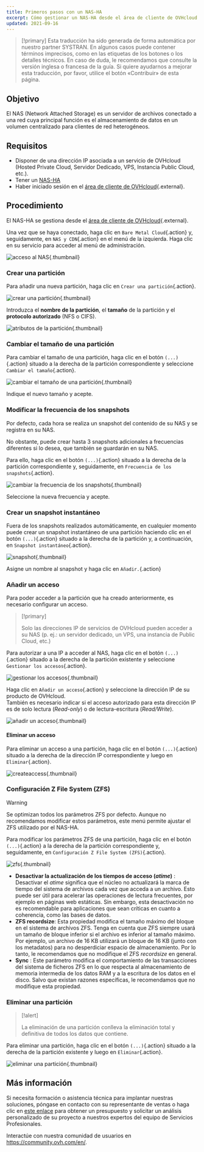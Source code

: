 ```yaml
---
title: Primeros pasos con un NAS-HA
excerpt: Cómo gestionar un NAS-HA desde el área de cliente de OVHcloud
updated: 2021-09-16
---
```


> [!primary]
> Esta traducción ha sido generada de forma automática por nuestro partner SYSTRAN. En algunos casos puede contener términos imprecisos, como en las etiquetas de los botones o los detalles técnicos. En caso de duda, le recomendamos que consulte la versión inglesa o francesa de la guía. Si quiere ayudarnos a mejorar esta traducción, por favor, utilice el botón «Contribuir» de esta página.
>

## Objetivo

El NAS (Network Attached Storage) es un servidor de archivos conectado a una red cuya principal función es el almacenamiento de datos en un volumen centralizado para clientes de red heterogéneos.

## Requisitos

- Disponer de una dirección IP asociada a un servicio de OVHcloud (Hosted Private Cloud, Servidor Dedicado, VPS, Instancia Public Cloud, etc.).
- Tener un [NAS-HA](https://www.ovh.com/world/es/nas/)
- Haber iniciado sesión en el [área de cliente de OVHcloud](https://ca.ovh.com/auth/?action=gotomanager&from=https://www.ovh.com/world/&ovhSubsidiary=ws){.external}.

## Procedimiento

El NAS-HA se gestiona desde el [área de cliente de OVHcloud](https://ca.ovh.com/auth/?action=gotomanager&from=https://www.ovh.com/world/&ovhSubsidiary=ws){.external}.

Una vez que se haya conectado, haga clic en `Bare Metal Cloud`{.action} y, seguidamente, en `NAS y CDN`{.action} en el menú de la izquierda. Haga clic en su servicio para acceder al menú de administración.

![acceso al NAS](images/nas2021-01.png){.thumbnail}

### Crear una partición <a name="partition"></a>

Para añadir una nueva partición, haga clic en `Crear una partición`{.action}.

![crear una partición](images/nas2021-02.png){.thumbnail}

Introduzca el **nombre de la partición**, el **tamaño** de la partición y el **protocolo autorizado** (NFS o CIFS).

![atributos de la partición](images/nas2021-03.png){.thumbnail}

### Cambiar el tamaño de una partición

Para cambiar el tamaño de una partición, haga clic en el botón `(...)`{.action} situado a la derecha de la partición correspondiente y seleccione `Cambiar el tamaño`{.action}.

![cambiar el tamaño de una partición](images/nas2021-04.png){.thumbnail}

Indique el nuevo tamaño y acepte.

### Modificar la frecuencia de los snapshots

Por defecto, cada hora se realiza un snapshot del contenido de su NAS y se registra en su NAS.

No obstante, puede crear hasta 3 snapshots adicionales a frecuencias diferentes si lo desea, que también se guardarán en su NAS.

Para ello, haga clic en el botón `(...)`{.action} situado a la derecha de la partición correspondiente y, seguidamente, en `Frecuencia de los snapshots`{.action}.

![cambiar la frecuencia de los snapshots](images/nas2021-05.png){.thumbnail}

Seleccione la nueva frecuencia y acepte.

### Crear un snapshot instantáneo

Fuera de los snapshots realizados automáticamente, en cualquier momento puede crear un snapshot instantáneo de una partición haciendo clic en el botón `(...)`{.action} situado a la derecha de la partición y, a continuación, en `Snapshot instantáneo`{.action}.

![snapshot](images/nas2021-10.png){.thumbnail}

Asigne un nombre al snapshot y haga clic en `Añadir.`{.action}

### Añadir un acceso <a name="addaccess"></a>

Para poder acceder a la partición que ha creado anteriormente, es necesario configurar un acceso.

> [!primary]
>
> Solo las direcciones IP de servicios de OVHcloud pueden acceder a su NAS (p. ej.: un servidor dedicado, un VPS, una instancia de Public Cloud, etc.)
>

Para autorizar a una IP a acceder al NAS, haga clic en el botón `(...)`{.action} situado a la derecha de la partición existente y seleccione `Gestionar los accesos`{.action}.

![gestionar los accesos](images/nas2021-06.png){.thumbnail}

Haga clic en `Añadir un acceso`{.action} y seleccione la dirección IP de su producto de OVHcloud.
<br>También es necesario indicar si el acceso autorizado para esta dirección IP es de solo lectura (*Read-only*) o de lectura-escritura (*Read/Write*).

![añadir un acceso](images/nas2021-07.png){.thumbnail}

#### Eliminar un acceso

Para eliminar un acceso a una partición, haga clic en el botón `(...)`{.action} situado a la derecha de la dirección IP correspondiente y luego en `Eliminar`{.action}.

![createaccess](images/nas2021-09.png){.thumbnail}

### Configuración Z File System (ZFS)

> [!warning]
>
> Se optimizan todos los parámetros ZFS por defecto. Aunque no recomendamos modificar estos parámetros, este menú permite ajustar el ZFS utilizado por el NAS-HA.
>

Para modificar los parámetros ZFS de una partición, haga clic en el botón `(...)`{.action} a la derecha de la partición correspondiente y, seguidamente, en `Configuración Z File System (ZFS)`{.action}.

![zfs](images/nas2021-13.png){.thumbnail}

- **Desactivar la actualización de los tiempos de acceso (*atime*)** : Desactivar el *atime* significa que el núcleo no actualizará la marca de tiempo del sistema de archivos cada vez que acceda a un archivo. Esto puede ser útil para acelerar las operaciones de lectura frecuentes, por ejemplo en páginas web estáticas. Sin embargo, esta desactivación no es recomendable para aplicaciones que sean críticas en cuanto a coherencia, como las bases de datos.
- **ZFS recordsize**: Esta propiedad modifica el tamaño máximo del bloque en el sistema de archivos ZFS. Tenga en cuenta que ZFS siempre usará un tamaño de bloque inferior si el archivo es inferior al tamaño máximo. Por ejemplo, un archivo de 16 KB utilizará un bloque de 16 KB (junto con los metadatos) para no desperdiciar espacio de almacenamiento. Por lo tanto, le recomendamos que no modifique el ZFS *recordsize* en general.
- **Sync** : Este parámetro modifica el comportamiento de las transacciones del sistema de ficheros ZFS en lo que respecta al almacenamiento de memoria intermedia de los datos RAM y a la escritura de los datos en el disco. Salvo que existan razones específicas, le recomendamos que no modifique esta propiedad.

### Eliminar una partición

> [!alert]
>
> La eliminación de una partición conlleva la eliminación total y definitiva de todos los datos que contiene.
>

Para eliminar una partición, haga clic en el botón `(...)`{.action} situado a la derecha de la partición existente y luego en `Eliminar`{.action}.

![eliminar una partición](images/nas2021-08.png){.thumbnail}

## Más información

Si necesita formación o asistencia técnica para implantar nuestras soluciones, póngase en contacto con su representante de ventas o haga clic en [este enlace](https://www.ovhcloud.com/es/professional-services/) para obtener un presupuesto y solicitar un análisis personalizado de su proyecto a nuestros expertos del equipo de Servicios Profesionales.

Interactúe con nuestra comunidad de usuarios en <https://community.ovh.com/en/>.

